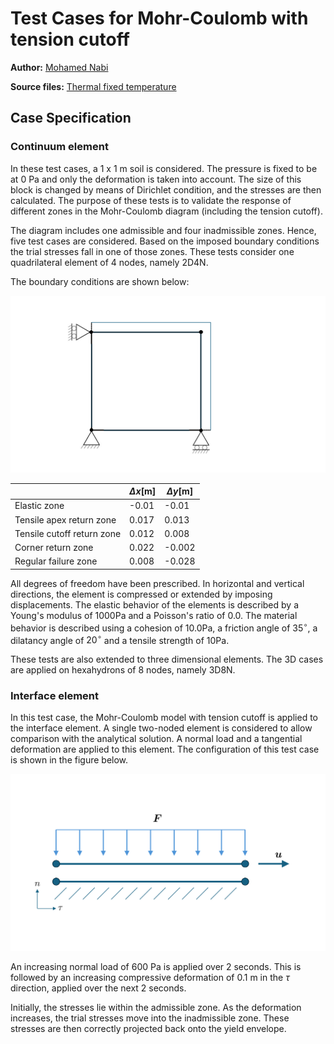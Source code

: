# Test Cases for Mohr-Coulomb with tension cutoff

**Author:** [Mohamed Nabi](https://github.com/mnabideltares)

**Source files:** [Thermal fixed temperature](https://github.com/KratosMultiphysics/Kratos/tree/master/applications/GeoMechanicsApplication/tests/test_mohr_coulomb_with_tension_cutoff)

## Case Specification
### Continuum element
In these test cases, a 1 x 1 m soil is considered. The pressure is fixed to be at 0 Pa and only the deformation is taken into account. The size of this block is changed by means of Dirichlet condition, and the stresses are then calculated. The purpose of these tests is to validate the response of different zones in the Mohr-Coulomb diagram (including the tension cutoff). 

The diagram includes one admissible and four inadmissible zones. Hence, five test cases are considered. Based on the imposed boundary conditions the trial stresses fall in one of those zones. These tests consider one quadrilateral element of 4 nodes, namely 2D4N.

The boundary conditions are shown below:

<img src="mesh_structure.svg" width="600">

||$\Delta x \mathrm{[m]}$|$\Delta y\mathrm{[m]}$|
|--------------------------|-----|------|
|Elastic zone              |-0.01|-0.01 |
|Tensile apex return zone  |0.017|0.013 |
|Tensile cutoff return zone|0.012|0.008 |
|Corner return zone        |0.022|-0.002|
|Regular failure zone      |0.008|-0.028|

All degrees of freedom have been prescribed. In horizontal and vertical directions, the element is compressed or extended by imposing displacements. The elastic behavior of the elements is described by a Young's modulus of $`1000 \mathrm{Pa}`$ and a Poisson's ratio of $`0.0`$. The material behavior is described using a cohesion of $`10.0 \mathrm{Pa}`$, a friction angle of $`35^{\circ}`$, a dilatancy angle of $`20^{\circ}`$ and a tensile strength of $`10 \mathrm{Pa}`$.

These tests are also extended to three dimensional elements. The 3D cases are applied on hexahydrons of 8 nodes, namely 3D8N.

### Interface element
In this test case, the Mohr-Coulomb model with tension cutoff is applied to the interface element. A single two-noded element is considered to allow comparison with the analytical solution. A normal load and a tangential deformation are applied to this element. The configuration of this test case is shown in the figure below.

<img src="interface_element.svg" width="600">

An increasing normal load of 600 Pa is applied over 2 seconds. This is followed by an increasing compressive deformation of 0.1 m in the $\tau$ direction, applied over the next 2 seconds.

Initially, the stresses lie within the admissible zone. As the deformation increases, the trial stresses move into the inadmissible zone. These stresses are then correctly projected back onto the yield envelope.